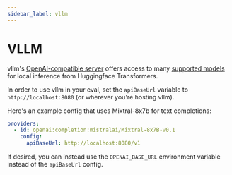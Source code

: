```yaml
---
sidebar_label: vllm
---
```


# VLLM

vllm's [OpenAI-compatible server](https://docs.vllm.ai/en/latest/getting_started/quickstart.html#openai-compatible-server) offers access to many [supported models](https://docs.vllm.ai/en/latest/models/supported_models.html) for local inference from Huggingface Transformers.

In order to use vllm in your eval, set the `apiBaseUrl` variable to `http://localhost:8080` (or wherever you're hosting vllm).

Here's an example config that uses Mixtral-8x7b for text completions:

```yaml
providers:
  - id: openai:completion:mistralai/Mixtral-8x7B-v0.1
    config:
      apiBaseUrl: http://localhost:8080/v1
```

If desired, you can instead use the `OPENAI_BASE_URL` environment variable instead of the `apiBaseUrl` config.
